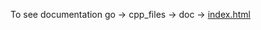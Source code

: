 To see documentation go -> cpp_files -> doc -> [index.html](https://github.com/Matvey787/SolveEquation/blob/main/cpp_files/doc/html/index.html)
